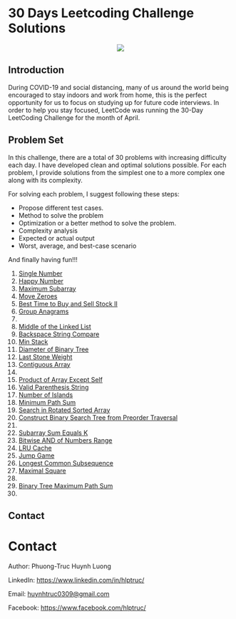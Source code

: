 # 30 Days Leetcoding Challenge Solutions
<div style="text-align:center"><img src="https://github.com/huynhtruc0309/30-Days-Leetcoding-Challenge-Solutions/blob/master/logo.png" /></div>

## Introduction
During COVID-19 and social distancing, many of us around the world being encouraged to stay indoors and work from home, this is the perfect opportunity for us to focus on studying up for future code interviews. In order to help you stay focused, LeetCode was running the 30-Day LeetCoding Challenge for the month of April. 
## Problem Set
In this challenge, there are a total of 30 problems with increasing difficulty each day. I have developed clean and optimal solutions possible. For each problem, I provide solutions from the simplest one to a more complex one along with its complexity. 

For solving each problem, I suggest following these steps:
* Propose different test cases.
* Method to solve the problem
* Optimization or a better method to solve the problem.
* Complexity analysis
* Expected or actual output
* Worst, average, and best-case scenario

And finally having fun!!!

1. [Single Number](https://github.com/huynhtruc0309/30-Days-Leetcoding-Challenge-Solutions/blob/master/Week%201%20April%201st%20to%20April%207th/singleNumber.cpp)
2. [Happy Number](https://github.com/huynhtruc0309/30-Days-Leetcoding-Challenge-Solutions/blob/master/Week%201%20April%201st%20to%20April%207th/happyNumber.cpp) 
3. [Maximum Subarray](https://github.com/huynhtruc0309/30-Days-Leetcoding-Challenge-Solutions/blob/master/Week%201%20April%201st%20to%20April%207th/maximumSubarray.cpp) 
4. [Move Zeroes](https://github.com/huynhtruc0309/30-Days-Leetcoding-Challenge-Solutions/blob/master/Week%201%20April%201st%20to%20April%207th/moveZeroes.cpp)
5. [Best Time to Buy and Sell Stock II](https://github.com/huynhtruc0309/30-Days-Leetcoding-Challenge-Solutions/blob/master/Week%201%20April%201st%20to%20April%207th/bestTimeToBuyAndSellStockII.cpp)  
6. [Group Anagrams](https://github.com/huynhtruc0309/30-Days-Leetcoding-Challenge-Solutions/blob/master/Week%201%20April%201st%20to%20April%207th/groupAnagrams.cpp)
7. []()
8. [Middle of the Linked List]()  
9. [Backspace String Compare]()
10. [Min Stack]()
11. [Diameter of Binary Tree]()  
12. [Last Stone Weight]()  
13. [Contiguous Array]()
14. []()
15. [Product of Array Except Self]()  
16. [Valid Parenthesis String]()  
17. [Number of Islands]()  
18. [Minimum Path Sum]()  
19. [Search in Rotated Sorted Array]()  
20. [Construct Binary Search Tree from Preorder Traversal]()
21. []()
22. [Subarray Sum Equals K]()  
23. [Bitwise AND of Numbers Range]()  
24. [LRU Cache]()  
25. [Jump Game]()  
26. [Longest Common Subsequence]()  
27. [Maximal Square]()
28. []()
29. [Binary Tree Maximum Path Sum]() 
30. []()
## Contact
# Contact
Author: Phuong-Truc Huynh Luong

LinkedIn: https://www.linkedin.com/in/hlptruc/

Email: huynhtruc0309@gmail.com

Facebook: https://www.facebook.com/hlptruc/
